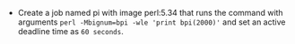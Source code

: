 - Create a job named pi with image perl:5.34 that runs the command with arguments `perl -Mbignum=bpi -wle 'print bpi(2000)'` and set an active deadline time as `60 seconds`.
